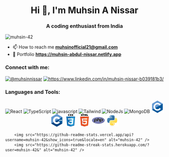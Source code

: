 <h1 align="center">Hi 👋, I'm Muhsin A Nissar</h1>
<h3 align="center">A coding enthusiast from India</h3>

<p align="left"> <img src="https://komarev.com/ghpvc/?username=muhsin-42&label=Profile%20views&color=0e75b6&style=flat" alt="muhsin-42" /> </p>


- 📫 How to reach me **muhsinofficial21@gmail.com**
- 💼 Portfolio **https://muhsin-abdul-nissar.netlify.app**

<h3 align="left">Connect with me:</h3>
<p align="left">
<a href="https://twitter.com/muhsin_js" target="blank"><img align="center" src="https://cdn.icon-icons.com/icons2/122/PNG/512/twitter_socialnetwork_20007.png" alt="@muhsinnissar" height="30" width="40" /></a>
<a href="https://www.linkedin.com/in/muhsin-a-nissar/" target="blank"><img align="center" src="https://cdn.icon-icons.com/icons2/805/PNG/512/linkedin_icon-icons.com_65929.png" alt="https://www.linkedin.com/in/muhsin-nissar-b039181b3/" height="30" width="40" /></a>
</p>


<h3 align="left">Languages and Tools:</h3>
<p align="center"> 
    <img src="https://logos-download.com/wp-content/uploads/2016/09/React_logo_logotype_emblem-700x626.png" alt="React" width="40" height="40"/> 
    <img src="https://cdn.icon-icons.com/icons2/2107/PNG/512/file_type_typescript_official_icon_130107.png" alt="TypeScript" width="40" height="40"/> 
    <img src="https://cdn.icon-icons.com/icons2/2108/PNG/512/javascript_icon_130900.png" alt="javascript" width="40" height="40"/>
    <img src="https://cdn.icon-icons.com/icons2/2107/PNG/512/file_type_tailwind_icon_130128.png" alt="Tailwind" width="40" height="40"/>
    <img src="https://cdn.icon-icons.com/icons2/2415/PNG/512/nodejs_plain_logo_icon_146409.png" alt="NodeJs" width="40" height="40"/>
    <img src="https://cdn.icon-icons.com/icons2/2415/PNG/512/mongodb_plain_wordmark_logo_icon_146423.png" alt="MongoDB" width="40" height="40"/> 
    <img src="https://raw.githubusercontent.com/devicons/devicon/master/icons/c/c-original.svg" alt="C" width="40" height="40"/> 
    <img src="https://raw.githubusercontent.com/devicons/devicon/master/icons/cplusplus/cplusplus-original.svg" alt="cplusplus" width="40" height="40"/> <img src="https://raw.githubusercontent.com/devicons/devicon/master/icons/css3/css3-original-wordmark.svg" alt="css3" width="40" height="40"/> 
    <img src="https://raw.githubusercontent.com/devicons/devicon/master/icons/html5/html5-original-wordmark.svg" alt="html5" width="40" height="40"/> 
    <img src="https://raw.githubusercontent.com/devicons/devicon/master/icons/php/php-original.svg" alt="php" width="40" height="40"/> 
    <img src="https://raw.githubusercontent.com/devicons/devicon/master/icons/python/python-original.svg" alt="python" width="40" height="40"/>
</p>

        <img src="https://github-readme-stats.vercel.app/api?username=muhsin-42&show_icons=true&locale=en" alt="muhsin-42" />
        <img src="https://github-readme-streak-stats.herokuapp.com/?user=muhsin-42&" alt="muhsin-42" />



